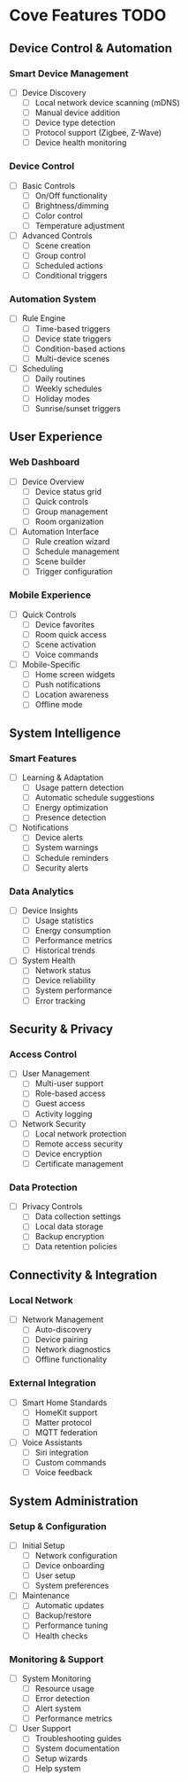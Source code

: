 # Cove Features TODO

## Device Control & Automation

### Smart Device Management
- [ ] Device Discovery
  - [ ] Local network device scanning (mDNS)
  - [ ] Manual device addition
  - [ ] Device type detection
  - [ ] Protocol support (Zigbee, Z-Wave)
  - [ ] Device health monitoring

### Device Control
- [ ] Basic Controls
  - [ ] On/Off functionality
  - [ ] Brightness/dimming
  - [ ] Color control
  - [ ] Temperature adjustment
- [ ] Advanced Controls
  - [ ] Scene creation
  - [ ] Group control
  - [ ] Scheduled actions
  - [ ] Conditional triggers

### Automation System
- [ ] Rule Engine
  - [ ] Time-based triggers
  - [ ] Device state triggers
  - [ ] Condition-based actions
  - [ ] Multi-device scenes
- [ ] Scheduling
  - [ ] Daily routines
  - [ ] Weekly schedules
  - [ ] Holiday modes
  - [ ] Sunrise/sunset triggers

## User Experience

### Web Dashboard
- [ ] Device Overview
  - [ ] Device status grid
  - [ ] Quick controls
  - [ ] Group management
  - [ ] Room organization
- [ ] Automation Interface
  - [ ] Rule creation wizard
  - [ ] Schedule management
  - [ ] Scene builder
  - [ ] Trigger configuration

### Mobile Experience
- [ ] Quick Controls
  - [ ] Device favorites
  - [ ] Room quick access
  - [ ] Scene activation
  - [ ] Voice commands
- [ ] Mobile-Specific
  - [ ] Home screen widgets
  - [ ] Push notifications
  - [ ] Location awareness
  - [ ] Offline mode

## System Intelligence

### Smart Features
- [ ] Learning & Adaptation
  - [ ] Usage pattern detection
  - [ ] Automatic schedule suggestions
  - [ ] Energy optimization
  - [ ] Presence detection
- [ ] Notifications
  - [ ] Device alerts
  - [ ] System warnings
  - [ ] Schedule reminders
  - [ ] Security alerts

### Data Analytics
- [ ] Device Insights
  - [ ] Usage statistics
  - [ ] Energy consumption
  - [ ] Performance metrics
  - [ ] Historical trends
- [ ] System Health
  - [ ] Network status
  - [ ] Device reliability
  - [ ] System performance
  - [ ] Error tracking

## Security & Privacy

### Access Control
- [ ] User Management
  - [ ] Multi-user support
  - [ ] Role-based access
  - [ ] Guest access
  - [ ] Activity logging
- [ ] Network Security
  - [ ] Local network protection
  - [ ] Remote access security
  - [ ] Device encryption
  - [ ] Certificate management

### Data Protection
- [ ] Privacy Controls
  - [ ] Data collection settings
  - [ ] Local data storage
  - [ ] Backup encryption
  - [ ] Data retention policies

## Connectivity & Integration

### Local Network
- [ ] Network Management
  - [ ] Auto-discovery
  - [ ] Device pairing
  - [ ] Network diagnostics
  - [ ] Offline functionality

### External Integration
- [ ] Smart Home Standards
  - [ ] HomeKit support
  - [ ] Matter protocol
  - [ ] MQTT federation
- [ ] Voice Assistants
  - [ ] Siri integration
  - [ ] Custom commands
  - [ ] Voice feedback

## System Administration

### Setup & Configuration
- [ ] Initial Setup
  - [ ] Network configuration
  - [ ] Device onboarding
  - [ ] User setup
  - [ ] System preferences
- [ ] Maintenance
  - [ ] Automatic updates
  - [ ] Backup/restore
  - [ ] Performance tuning
  - [ ] Health checks

### Monitoring & Support
- [ ] System Monitoring
  - [ ] Resource usage
  - [ ] Error detection
  - [ ] Alert system
  - [ ] Performance metrics
- [ ] User Support
  - [ ] Troubleshooting guides
  - [ ] System documentation
  - [ ] Setup wizards
  - [ ] Help system